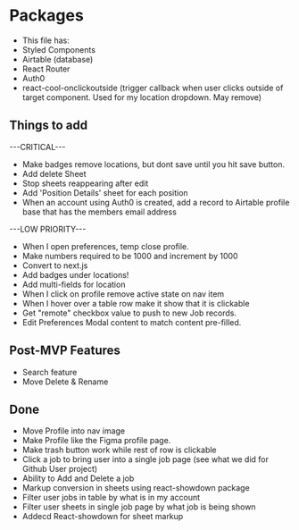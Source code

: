 # Packages

- This file has:
- Styled Components
- Airtable (database)
- React Router
- Auth0
- react-cool-onclickoutside (trigger callback when user clicks outside of target component. Used for my location dropdown. May remove)

## Things to add

---CRITICAL---

- Make badges remove locations, but dont save until you hit save button.
- Add delete Sheet
- Stop sheets reappearing after edit
- Add 'Position Details' sheet for each position
- When an account using Auth0 is created, add a record to Airtable profile base that has the members email address

---LOW PRIORITY---

- When I open preferences, temp close profile.
- Make numbers required to be 1000 and increment by 1000
- Convert to next.js
- Add badges under locations!
- Add multi-fields for location
- When I click on profile remove active state on nav item
- When I hover over a table row make it show that it is clickable
- Get "remote" checkbox value to push to new Job records.
- Edit Preferences Modal content to match content pre-filled.

## Post-MVP Features

- Search feature
- Move Delete & Rename

## Done

- Move Profile into nav image
- Make Profile like the Figma profile page.
- Make trash button work while rest of row is clickable
- Click a job to bring user into a single job page (see what we did for Github User project)
- Ability to Add and Delete a job
- Markup conversion in sheets using react-showdown package
- Filter user jobs in table by what is in my account
- Filter user sheets in single job page by what job is being shown
- Addecd React-showdown for sheet markup
